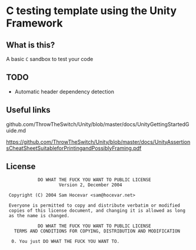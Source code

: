 # C testing template using the Unity Framework

## What is this?

A basic `C` sandbox to test your code

## TODO

- Automatic header dependency detection

## Useful links

github.com/ThrowTheSwitch/Unity/blob/master/docs/UnityGettingStartedGuide.md

https://github.com/ThrowTheSwitch/Unity/blob/master/docs/UnityAssertionsCheatSheetSuitableforPrintingandPossiblyFraming.pdf

## License
```
            DO WHAT THE FUCK YOU WANT TO PUBLIC LICENSE
                    Version 2, December 2004

 Copyright (C) 2004 Sam Hocevar <sam@hocevar.net>

 Everyone is permitted to copy and distribute verbatim or modified
 copies of this license document, and changing it is allowed as long
 as the name is changed.

            DO WHAT THE FUCK YOU WANT TO PUBLIC LICENSE
   TERMS AND CONDITIONS FOR COPYING, DISTRIBUTION AND MODIFICATION

  0. You just DO WHAT THE FUCK YOU WANT TO.
```
